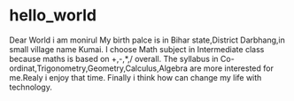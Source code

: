 # hello_world
Dear World i am monirul
My birth palce is in Bihar state,District Darbhang,in small village name Kumai.
I choose Math subject in Intermediate class because maths is based on +,-,*,/ overall.
The syllabus in Co-ordinat,Trigonometry,Geometry,Calculus,Algebra are more interested for me.Realy i enjoy that time.
Finally i think how can change my life with technology.
